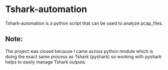 # Tshark-automation

Tshark-automation is a python script that can be used to analyze pcap_files.

## Note:
The project was closed because I came across python module which is doing the exact same process as Tshark (pyshark) so working with pyshark helps to easily manage Tshark outputs.
